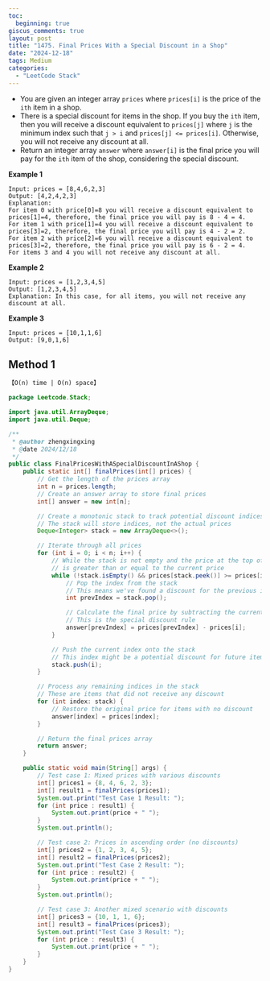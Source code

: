 ```yaml
---
toc:
  beginning: true
giscus_comments: true
layout: post
title: "1475. Final Prices With a Special Discount in a Shop"
date: "2024-12-18"
tags: Medium
categories:
  - "LeetCode Stack"
---
```


- You are given an integer array `prices` where `prices[i]` is the price of the `ith` item in a shop.
- There is a special discount for items in the shop. If you buy the `ith` item, then you will receive a discount equivalent to `prices[j]` where `j` is the minimum index such that `j > i` and `prices[j] <= prices[i]`. Otherwise, you will not receive any discount at all.
- Return an integer array `answer` where `answer[i]` is the final price you will pay for the `ith` item of the shop, considering the special discount.


**Example 1**

```
Input: prices = [8,4,6,2,3]
Output: [4,2,4,2,3]
Explanation: 
For item 0 with price[0]=8 you will receive a discount equivalent to prices[1]=4, therefore, the final price you will pay is 8 - 4 = 4.
For item 1 with price[1]=4 you will receive a discount equivalent to prices[3]=2, therefore, the final price you will pay is 4 - 2 = 2.
For item 2 with price[2]=6 you will receive a discount equivalent to prices[3]=2, therefore, the final price you will pay is 6 - 2 = 4.
For items 3 and 4 you will not receive any discount at all.
```

**Example 2**

```
Input: prices = [1,2,3,4,5]
Output: [1,2,3,4,5]
Explanation: In this case, for all items, you will not receive any discount at all.
```

**Example 3**

```
Input: prices = [10,1,1,6]
Output: [9,0,1,6]
```

## Method 1

```tex
【O(n) time | O(n) space】
```

```java
package Leetcode.Stack;

import java.util.ArrayDeque;
import java.util.Deque;

/**
 * @author zhengxingxing
 * @date 2024/12/18
 */
public class FinalPricesWithASpecialDiscountInAShop {
    public static int[] finalPrices(int[] prices) {
        // Get the length of the prices array
        int n = prices.length;
        // Create an answer array to store final prices
        int[] answer = new int[n];

        // Create a monotonic stack to track potential discount indices
        // The stack will store indices, not the actual prices
        Deque<Integer> stack = new ArrayDeque<>();

        // Iterate through all prices
        for (int i = 0; i < n; i++) {
            // While the stack is not empty and the price at the top of the stack 
            // is greater than or equal to the current price
            while (!stack.isEmpty() && prices[stack.peek()] >= prices[i]){
                // Pop the index from the stack
                // This means we've found a discount for the previous item
                int prevIndex = stack.pop();

                // Calculate the final price by subtracting the current price
                // This is the special discount rule
                answer[prevIndex] = prices[prevIndex] - prices[i];
            }

            // Push the current index onto the stack
            // This index might be a potential discount for future items
            stack.push(i);
        }

        // Process any remaining indices in the stack
        // These are items that did not receive any discount
        for (int index: stack) {
            // Restore the original price for items with no discount
            answer[index] = prices[index];
        }

        // Return the final prices array
        return answer;
    }

    public static void main(String[] args) {
        // Test case 1: Mixed prices with various discounts
        int[] prices1 = {8, 4, 6, 2, 3};
        int[] result1 = finalPrices(prices1);
        System.out.print("Test Case 1 Result: ");
        for (int price : result1) {
            System.out.print(price + " ");
        }
        System.out.println();

        // Test case 2: Prices in ascending order (no discounts)
        int[] prices2 = {1, 2, 3, 4, 5};
        int[] result2 = finalPrices(prices2);
        System.out.print("Test Case 2 Result: ");
        for (int price : result2) {
            System.out.print(price + " ");
        }
        System.out.println();

        // Test case 3: Another mixed scenario with discounts
        int[] prices3 = {10, 1, 1, 6};
        int[] result3 = finalPrices(prices3);
        System.out.print("Test Case 3 Result: ");
        for (int price : result3) {
            System.out.print(price + " ");
        }
    }
}
```





